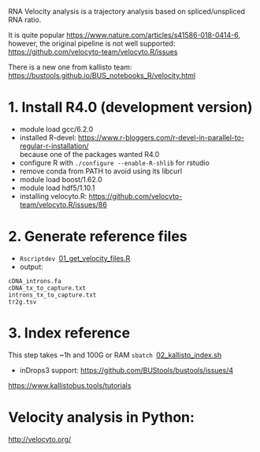 RNA Velocity analysis is a trajectory analysis based on spliced/unspliced RNA ratio.

It is quite popular https://www.nature.com/articles/s41586-018-0414-6,  
however, the original pipeline is not well supported:
https://github.com/velocyto-team/velocyto.R/issues

There is a new one from kallisto team:
https://bustools.github.io/BUS_notebooks_R/velocity.html

# 1. Install R4.0 (development version)
- module load gcc/6.2.0
- installed R-devel: https://www.r-bloggers.com/r-devel-in-parallel-to-regular-r-installation/  
because one of the packages wanted R4.0
- configure R with `./configure --enable-R-shlib` for rstudio
- remove conda from PATH to avoid using its libcurl
- module load boost/1.62.0
- module load hdf5/1.10.1
- installing velocyto.R: https://github.com/velocyto-team/velocyto.R/issues/86

# 2. Generate reference files
- `Rscriptdev `[01_get_velocity_files.R](https://github.com/naumenko-sa/crt/blob/master/velocity/01_get_velocity_files.R)
- output:
```
cDNA_introns.fa
cDNA_tx_to_capture.txt
introns_tx_to_capture.txt
tr2g.tsv
```

# 3. Index reference
This step takes ~1h and 100G or RAM
`sbatch `[02_kallisto_index.sh](https://github.com/naumenko-sa/crt/blob/master/velocity/02_kallisto_index.sh)

- inDrops3 support: https://github.com/BUStools/bustools/issues/4

https://www.kallistobus.tools/tutorials

# Velocity analysis in Python:
http://velocyto.org/
